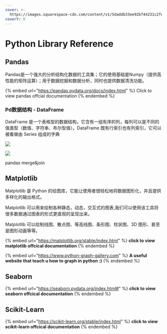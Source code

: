 ```yaml
---
cover: >-
  https://images.squarespace-cdn.com/content/v1/5daddb33ee92bf44231c2fef/1593634997762-75P05A5AKO859N5G9OMU/medical-algorithms.gif
coverY: 0
---
```


# Python Library Reference

## Pandas

Pandas是一个强大的分析结构化数据的工具集；它的使用基础是Numpy（提供高性能的矩阵运算）；用于数据挖掘和数据分析，同时也提供数据清洗功能。

{% embed url="https://pandas.pydata.org/docs/index.html" %}
Click to view pandas offcial documentation
{% endembed %}

### Pd数据结构 - DataFrame

DataFrame 是一个表格型的数据结构，它含有一组有序的列，每列可以是不同的值类型（数值、字符串、布尔型值）。DataFrame 既有行索引也有列索引，它可以被看做由 Series 组成的字典

![](https://www.runoob.com/wp-content/uploads/2021/04/pandas-DataStructure.png)

![](https://www.runoob.com/wp-content/uploads/2021/04/df-dp.png)

pandas merge\&join

## **Matplotlib**

Matplotlib 是 Python 的绘图库，它能让使用者很轻松地将数据图形化，并且提供多样化的输出格式。

Matplotlib 可以用来绘制各种静态，动态，交互式的图表,我们可以使用该工具将很多数据通过图表的形式更直观的呈现出来。

Matplotlib 可以绘制线图、散点图、等高线图、条形图、柱状图、3D 图形、甚至是图形动画等等。

{% embed url="https://matplotlib.org/stable/index.html" %}
**click to view matplotlib offcical documentation**
{% endembed %}

{% embed url="https://www.python-graph-gallery.com" %}
**A useful website that teach u how to graph in python :)**
{% endembed %}

## **S**eaborn

{% embed url="https://seaborn.pydata.org/index.html#" %}
**click to view seaborn offcical documentation**
{% endembed %}

## **Scikit-Learn**

{% embed url="https://scikit-learn.org/stable/index.html" %}
**click to view scikit-learn offcical documentation**
{% endembed %}

##
